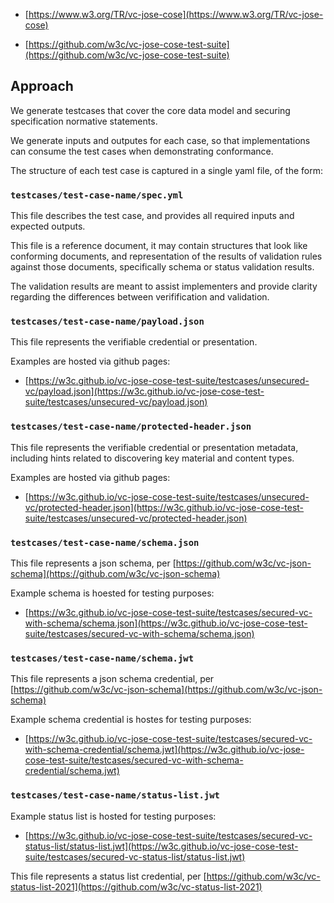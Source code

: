 

- [https://www.w3.org/TR/vc-jose-cose](https://www.w3.org/TR/vc-jose-cose)

- [https://github.com/w3c/vc-jose-cose-test-suite](https://github.com/w3c/vc-jose-cose-test-suite)

## Approach

We generate testcases that cover the core data model and securing specification normative statements.

We generate inputs and outputes for each case, so that implementations can consume the test cases when demonstrating conformance.

The structure of each test case is captured in a single yaml file, of the form:

### `testcases/test-case-name/spec.yml`

This file describes the test case, and provides all required inputs and expected outputs.

This file is a reference document, it may contain structures that look like conforming documents, 
and representation of the results of validation rules against those documents, specifically schema or status validation results. 

The validation results are meant to assist implementers and provide clarity regarding the differences between verifification and validation.

### `testcases/test-case-name/payload.json`

This file represents the verifiable credential or presentation. 

Examples are hosted via github pages:

- [https://w3c.github.io/vc-jose-cose-test-suite/testcases/unsecured-vc/payload.json](https://w3c.github.io/vc-jose-cose-test-suite/testcases/unsecured-vc/payload.json)

### `testcases/test-case-name/protected-header.json`

This file represents the verifiable credential or presentation metadata, including hints related to discovering key material and content types.

Examples are hosted via github pages:

- [https://w3c.github.io/vc-jose-cose-test-suite/testcases/unsecured-vc/protected-header.json](https://w3c.github.io/vc-jose-cose-test-suite/testcases/unsecured-vc/protected-header.json)

### `testcases/test-case-name/schema.json`

This file represents a json schema, per [https://github.com/w3c/vc-json-schema](https://github.com/w3c/vc-json-schema)

Example schema is hoested for testing purposes:

- [https://w3c.github.io/vc-jose-cose-test-suite/testcases/secured-vc-with-schema/schema.json](https://w3c.github.io/vc-jose-cose-test-suite/testcases/secured-vc-with-schema/schema.json)

### `testcases/test-case-name/schema.jwt`

This file represents a json schema credential, per [https://github.com/w3c/vc-json-schema](https://github.com/w3c/vc-json-schema)

Example schema credential is hostes for testing purposes:

- [https://w3c.github.io/vc-jose-cose-test-suite/testcases/secured-vc-with-schema-credential/schema.jwt](https://w3c.github.io/vc-jose-cose-test-suite/testcases/secured-vc-with-schema-credential/schema.jwt)

### `testcases/test-case-name/status-list.jwt`

Example status list is hosted for testing purposes:

- [https://w3c.github.io/vc-jose-cose-test-suite/testcases/secured-vc-status-list/status-list.jwt](https://w3c.github.io/vc-jose-cose-test-suite/testcases/secured-vc-status-list/status-list.jwt)

This file represents a status list credential, per [https://github.com/w3c/vc-status-list-2021](https://github.com/w3c/vc-status-list-2021)



